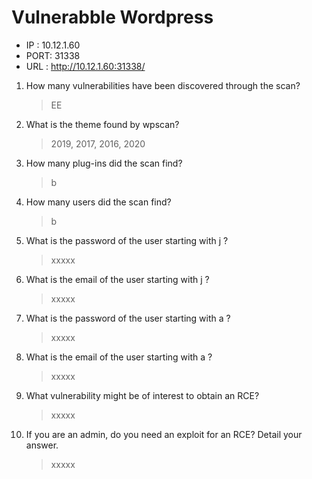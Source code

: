 # Vulnerabble Wordpress

* IP : 10.12.1.60
* PORT: 31338
* URL  : http://10.12.1.60:31338/
  
1. How many vulnerabilities have been discovered through the scan? 
    > EE
2. What is the theme found by wpscan?
    > 2019, 2017, 2016, 2020        
3. How many plug-ins did the scan find?
    > b
4. How many users did the scan find?
    > b
5. What is the password of the user starting with j ?
    > xxxxx
6. What is the email of the user starting with j ?
    > xxxxx
7. What is the password of the user starting with a ?
    > xxxxx
8. What is the email of the user starting with a ?
    > xxxxx
9. What vulnerability might be of interest to obtain an RCE?
    > xxxxx
10. If you are an admin, do you need an exploit for an RCE?
    Detail your answer.
    > xxxxx
